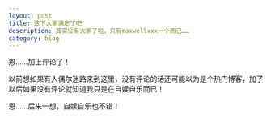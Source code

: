 ```yaml
---
layout: post
title: 这下大家满足了吧
description: 其实没有大家了啦，只有maxwellxxx一个而已……
category: blog
---
```


恩……加上评论了！ 

以前想如果有人偶尔迷路来到这里，没有评论的话还可能以为是个热门博客，加了以后如果没有评论就知道我只是在自娱自乐而已！

恩……后来一想，自娱自乐也不错！
